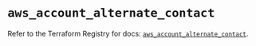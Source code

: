 # `aws_account_alternate_contact`

Refer to the Terraform Registry for docs: [`aws_account_alternate_contact`](https://registry.terraform.io/providers/hashicorp/aws/5.51.0/docs/resources/account_alternate_contact).
